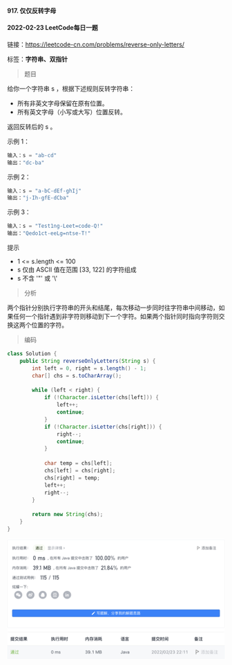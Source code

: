 #### 917. 仅仅反转字母

#### 2022-02-23 LeetCode每日一题

链接：https://leetcode-cn.com/problems/reverse-only-letters/

标签：**字符串、双指针**

> 题目

给你一个字符串 s ，根据下述规则反转字符串：

- 所有非英文字母保留在原有位置。
- 所有英文字母（小写或大写）位置反转。

返回反转后的 s 。 

示例 1：

```java
输入：s = "ab-cd"
输出："dc-ba"
```

示例 2：

```java
输入：s = "a-bC-dEf-ghIj"
输出："j-Ih-gfE-dCba"
```

示例 3：

```java
输入：s = "Test1ng-Leet=code-Q!"
输出："Qedo1ct-eeLg=ntse-T!"
```


提示

- 1 <= s.length <= 100
- s 仅由 ASCII 值在范围 [33, 122] 的字符组成
- s 不含 '\"' 或 '\\'

> 分析

两个指针分别执行字符串的开头和结尾，每次移动一步同时往字符串中间移动，如果任何一个指针遇到非字符则移动到下一个字符。如果两个指针同时指向字符则交换这两个位置的字符。

> 编码

```java
class Solution {
    public String reverseOnlyLetters(String s) {
        int left = 0, right = s.length() - 1;
        char[] chs = s.toCharArray();
        
        while (left < right) {
            if (!Character.isLetter(chs[left])) {
                left++;
                continue;
            }
            if (!Character.isLetter(chs[right])) {
                right--;
                continue;
            }

            char temp = chs[left];
            chs[left] = chs[right];
            chs[right] = temp;
            left++;
            right--;
        }

        return new String(chs);
    }
}
```

![image-20220223221128254](917.仅仅反转字母.assets/image-20220223221128254-5625490.png)